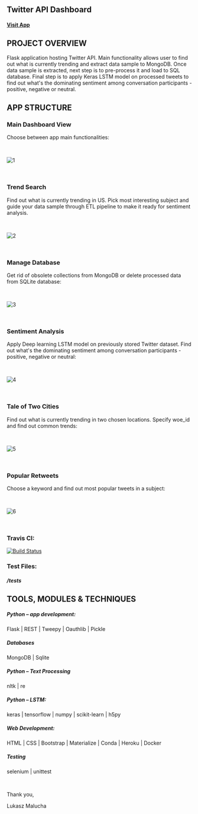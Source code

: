 ## Twitter API Dashboard

#### [Visit App](https://twitter-rest-api-dashboard.herokuapp.com/)


## PROJECT OVERVIEW

Flask application hosting Twitter API. Main functionality allows user to find out what is currently trending and extract data sample to MongoDB.
Once data sample is extracted, next step is to pre-process it and load to SQL database. Final step is to apply Keras LSTM model on processed tweets to find out what's the dominating sentiment 
among conversation participants - positive, negative or neutral.



## APP STRUCTURE


### Main Dashboard View

Choose between app main functionalities:

<br>

![1](https://user-images.githubusercontent.com/26208598/52292307-57ef0600-296c-11e9-872b-f8ccdf31c024.JPG)

<br>

### Trend Search

Find out what is currently trending in US. Pick most interesting subject and guide your data sample through ETL pipeline to make it ready for sentiment analysis.

<br>

![2](https://user-images.githubusercontent.com/26208598/52292311-59b8c980-296c-11e9-9f31-d6eeb323c1c3.JPG)

<br>

### Manage Database

Get rid of obsolete collections from MongoDB or delete processed data from SQLite database:  

<br>

![3](https://user-images.githubusercontent.com/26208598/52292313-59b8c980-296c-11e9-9169-45209ee43dec.JPG)

<br>

### Sentiment Analysis 

Apply Deep learning LSTM model on previously stored Twitter dataset. Find out what's the dominating sentiment among conversation participants - positive, negative or neutral:

<br>

![4](https://user-images.githubusercontent.com/26208598/52292314-59b8c980-296c-11e9-83ea-ca378f0ffd97.JPG)

<br>

### Tale of Two Cities

Find out what is currently trending in two chosen locations. Specify woe_id and find out common trends:

<br>

![5](https://user-images.githubusercontent.com/26208598/52292315-5a516000-296c-11e9-87f2-979aabbfc221.JPG)

<br>

### Popular Retweets


Choose a keyword and find out most popular tweets in a subject:

<br>

![6](https://user-images.githubusercontent.com/26208598/52292319-5c1b2380-296c-11e9-92da-f5d8c7672f59.JPG)

<br>

### Travis CI:

[![Build Status](https://travis-ci.com/LukaszMalucha/Twitter-API-Dashboard.svg?branch=master)](https://travis-ci.com/LukaszMalucha/Twitter-API-Dashboard)

### Test Files:

##### /tests

## TOOLS, MODULES & TECHNIQUES

##### Python – app development:
Flask | REST | Tweepy | Oauthlib | Pickle

##### Databases
MongoDB | Sqlite 

##### Python – Text Processing
nltk | re 

##### Python – LSTM:
keras | tensorflow | numpy | scikit-learn | h5py

##### Web Development:
HTML | CSS | Bootstrap | Materialize | Conda | Heroku | Docker

##### Testing
selenium | unittest

<br>

Thank you,

Lukasz Malucha
